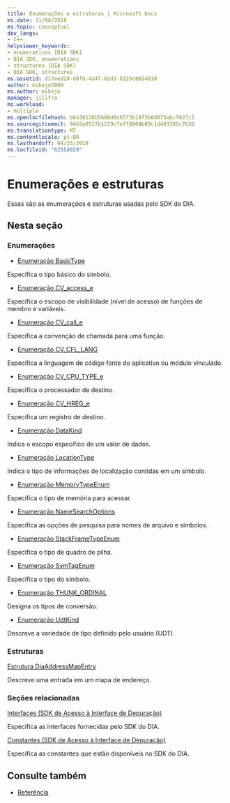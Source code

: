 ```yaml
---
title: Enumerações e estruturas | Microsoft Docs
ms.date: 11/04/2016
ms.topic: conceptual
dev_langs:
- C++
helpviewer_keywords:
- enumerations [DIA SDK]
- DIA SDK, enumerations
- structures [DIA SDK]
- DIA SDK, structures
ms.assetid: d17eed2d-d8fd-4a47-82d3-8125c0624010
author: mikejo5000
ms.author: mikejo
manager: jillfra
ms.workload:
- multiple
ms.openlocfilehash: b8a38138b5688d0c6573b18f3b0d875abcf627c2
ms.sourcegitcommit: 94b3a052fb1229c7e7f8804b09c1d403385c7630
ms.translationtype: MT
ms.contentlocale: pt-BR
ms.lasthandoff: 04/23/2019
ms.locfileid: "62554929"
---
```

# <a name="enumerations-and-structures"></a>Enumerações e estruturas

Essas são as enumerações e estruturas usadas pelo SDK do DIA.

## <a name="in-this-section"></a>Nesta seção

### <a name="enumerations"></a>Enumerações

- [Enumeração BasicType](../../debugger/debug-interface-access/basictype.md)

 Especifica o tipo básico do símbolo.

- [Enumeração CV_access_e](../../debugger/debug-interface-access/cv-access-e.md)

 Especifica o escopo de visibilidade (nível de acesso) de funções de membro e variáveis.

- [Enumeração CV_call_e](../../debugger/debug-interface-access/cv-call-e.md)

 Especifica a convenção de chamada para uma função.

- [Enumeração CV_CFL_LANG](../../debugger/debug-interface-access/cv-cfl-lang.md)

 Especifica a linguagem de código fonte do aplicativo ou módulo vinculado.

- [Enumeração CV_CPU_TYPE_e](../../debugger/debug-interface-access/cv-cpu-type-e.md)

 Especifica o processador de destino.

- [Enumeração CV_HREG_e](../../debugger/debug-interface-access/cv-hreg-e.md)

 Especifica um registro de destino.

- [Enumeração DataKind](../../debugger/debug-interface-access/datakind.md)

 Indica o escopo específico de um valor de dados.

- [Enumeração LocationType](../../debugger/debug-interface-access/locationtype.md)

 Indica o tipo de informações de localização contidas em um símbolo.

- [Enumeração MemoryTypeEnum](../../debugger/debug-interface-access/memorytypeenum.md)

 Especifica o tipo de memória para acessar.

- [Enumeração NameSearchOptions](../../debugger/debug-interface-access/namesearchoptions.md)

 Especifica as opções de pesquisa para nomes de arquivo e símbolos.

- [Enumeração StackFrameTypeEnum](../../debugger/debug-interface-access/stackframetypeenum.md)

 Especifica o tipo de quadro de pilha.

- [Enumeração SymTagEnum](../../debugger/debug-interface-access/symtagenum.md)

 Especifica o tipo do símbolo.

- [Enumeração THUNK_ORDINAL](../../debugger/debug-interface-access/thunk-ordinal.md)

 Designa os tipos de conversão.

- [Enumeração UdtKind](../../debugger/debug-interface-access/udtkind.md)

 Descreve a variedade de tipo definido pelo usuário (UDT).

### <a name="structures"></a>Estruturas

[Estrutura DiaAddressMapEntry](../../debugger/debug-interface-access/diaaddressmapentry.md)

Descreve uma entrada em um mapa de endereço.

### <a name="related-sections"></a>Seções relacionadas

[Interfaces (SDK de Acesso à Interface de Depuração)](../../debugger/debug-interface-access/interfaces-debug-interface-access-sdk.md)

Especifica as interfaces fornecidas pelo SDK do DIA.

[Constantes (SDK de Acesso à Interface de Depuração)](../../debugger/debug-interface-access/constants-debug-interface-access-sdk.md)

Especifica as constantes que estão disponíveis no SDK do DIA.

## <a name="see-also"></a>Consulte também

- [Referência](../../debugger/debug-interface-access/debug-interface-access-sdk-reference.md)